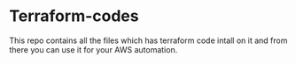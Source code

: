 # Terraform-codes
This repo contains all the files which has terraform code intall on it and from there you can use it for your AWS automation.
